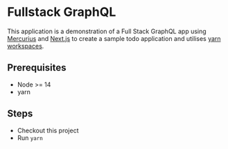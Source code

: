 # Fullstack GraphQL

This application is a demonstration of a Full Stack GraphQL app using [Mercurius](https://mercurius.dev/) and [Next.js](https://next.js.org/) to create a sample todo application and utilises [yarn workspaces](https://classic.yarnpkg.com/en/docs/workspaces/).

## Prerequisites

- Node >= 14
- yarn

## Steps

- Checkout this project
- Run `yarn`
